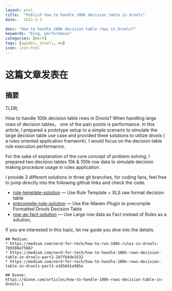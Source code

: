 ```yaml
---
layout: post
title:  "Publish how to handle 100k decision table in drools"
date:   2021-3-1

desc: "How to handle 100k decision table rows in Drools?"
keywords: "blog, performance"
categories: [Work]
tags: [appdev, drools, mw]
icon: icon-html
---
```

# 这篇文章发表在
## 摘要
TLDR;

How to handle 100k decision table rows in Drools?
When handling large rows of decision tables， one of the pain points is performance. In this article, I prepared a prototype setup to a simple scenario to simulate the large decision table use case and provided three solutions to utilize drools ( a rules oriented application framwork). I would focus on the decision table rule execution performance.

For the sake of explanation of the core concept of problem solving, I prepared two decision tables 10k & 100k row data to simulate decision making procedure usage in rules application.

I provide 3 different solutions in three git branches, for coding fans, feel free to jump directly into the following github links and check the code.
* [rule-template-solution](https://github.com/ryanzhang/drools-bigtable/tree/rule-template-solution) — Use Rule Template + XLS raw format decision table
* [precompile-rule-solution](https://github.com/ryanzhang/drools-bigtable/tree/precompile-rule-solution) — Use Kie-Maven-Plugin to precompile Formatted Drools Decision Table
* [row-as-fact-solution](https://github.com/ryanzhang/drools-bigtable/tree/row-as-fact-solution) — Use Large row data as Fact instead of Rules as a solution;

If you are interested in this topic, let me guide you dive into the details.
```
## Medium: 
* https://medium.com/nerd-for-tech/how-to-run-100k-rules-in-drools-7b9308e75687
* https://medium.com/nerd-for-tech/how-to-handle-100k-rows-decision-table-in-drools-part2-2b7fb4de3532 
* https://medium.com/nerd-for-tech/how-to-handle-100k-rows-decision-table-in-drools-part3-a185641a905e

## Dzone:
https://dzone.com/articles/how-to-handle-100k-rows-decision-table-in-drools-1


